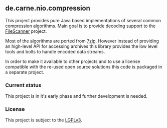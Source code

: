 ## de.carne.nio.compression
This project provides pure Java based implementations of several common compression algorithms. Main goal is to provide decoding support to the [FileScanner](https://filescanner.org) project.

Most of the algorithms are ported from [7zip](http://7zip.org). However instead of providing an high-level API for accessing archives this library provides the low level tools and bolts to handle encoded data streams.

In order to make it available to other projects and to use a license compatible with the re-used open source solutions this code is packaged in a separate project.

### Current status
This project is in it's early phase and further development is needed.

### License
This project is subject to the [LGPLv3](http://www.gnu.org/licenses/lgpl-3.0.en.html).
